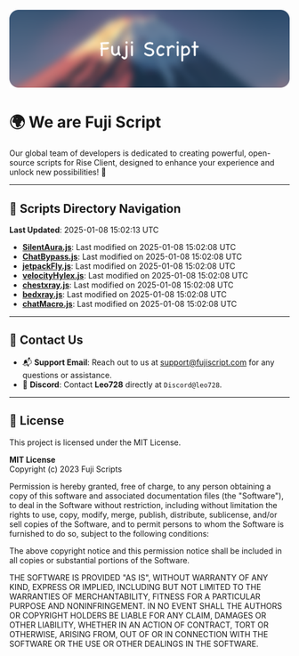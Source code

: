 ![Banner](.github/b.webp)

# 🌍 **We are Fuji Script**

Our global team of developers is dedicated to creating powerful, open-source scripts for Rise Client, designed to enhance your experience and unlock new possibilities! 🌟

---
<!-- SCRIPTS_NAVIGATION_START -->
## 📂 **Scripts Directory Navigation**

**Last Updated**: 2025-01-08 15:02:13 UTC

- **[SilentAura.js](scripts/SilentAura.js)**: Last modified on 2025-01-08 15:02:08 UTC
- **[ChatBypass.js](scripts/ChatBypass.js)**: Last modified on 2025-01-08 15:02:08 UTC
- **[jetpackFly.js](scripts/jetpackFly.js)**: Last modified on 2025-01-08 15:02:08 UTC
- **[velocityHylex.js](scripts/velocityHylex.js)**: Last modified on 2025-01-08 15:02:08 UTC
- **[chestxray.js](scripts/chestxray.js)**: Last modified on 2025-01-08 15:02:08 UTC
- **[bedxray.js](scripts/bedxray.js)**: Last modified on 2025-01-08 15:02:08 UTC
- **[chatMacro.js](scripts/chatMacro.js)**: Last modified on 2025-01-08 15:02:08 UTC

<!-- SCRIPTS_NAVIGATION_END -->

---

## 💬 **Contact Us**  
- 📬 **Support Email**: Reach out to us at [support@fujiscript.com](mailto:support@fujiscript.com) for any questions or assistance.  
- 💬 **Discord**: Contact **Leo728** directly at `Discord@leo728`.

---

## 📜 **License**

This project is licensed under the MIT License.  

**MIT License**  
Copyright (c) 2023 Fuji Scripts  

Permission is hereby granted, free of charge, to any person obtaining a copy of this software and associated documentation files (the "Software"), to deal in the Software without restriction, including without limitation the rights to use, copy, modify, merge, publish, distribute, sublicense, and/or sell copies of the Software, and to permit persons to whom the Software is furnished to do so, subject to the following conditions:  

The above copyright notice and this permission notice shall be included in all copies or substantial portions of the Software.  

THE SOFTWARE IS PROVIDED "AS IS", WITHOUT WARRANTY OF ANY KIND, EXPRESS OR IMPLIED, INCLUDING BUT NOT LIMITED TO THE WARRANTIES OF MERCHANTABILITY, FITNESS FOR A PARTICULAR PURPOSE AND NONINFRINGEMENT. IN NO EVENT SHALL THE AUTHORS OR COPYRIGHT HOLDERS BE LIABLE FOR ANY CLAIM, DAMAGES OR OTHER LIABILITY, WHETHER IN AN ACTION OF CONTRACT, TORT OR OTHERWISE, ARISING FROM, OUT OF OR IN CONNECTION WITH THE SOFTWARE OR THE USE OR OTHER DEALINGS IN THE SOFTWARE.  
